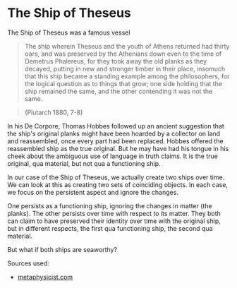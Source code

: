 # The Ship of Theseus

The Ship of Theseus was a famous vessel 

> The ship wherein Theseus and the youth of Athens returned had thirty oars, and was preserved by the Athenians down even to the time of Demetrus Phalereus, for they took away the old planks as they decayed, putting in new and stronger timber in their place, insomuch that this ship became a standing example among the philosophers, for the logical question as to things that grow; one side holding that the ship remained the same, and the other contending it was not the same. 

> (Plutarch 1880, 7-8) 

In his De Corpore, Thomas Hobbes followed up an ancient suggestion that the ship's original planks might have been hoarded by a collector on land and reassembled, once every part had been replaced. Hobbes offered the reassembled ship as the true original. But he may have had his tongue in his cheek about the ambiguous use of language in truth claims. It is the true original, qua material, but not qua a functioning ship. 

In our case of the Ship of Theseus, we actually create two ships over time. We can look at this as creating two sets of coinciding objects. In each case, we focus on the persistent aspect and ignore the changes.

One persists as a functioning ship, ignoring the changes in matter (the planks). The other persists over time with respect to its matter. They both can claim to have preserved their identity over time with the original ship, but in different respects, the first qua functioning ship, the second qua material.

But what if both ships are seaworthy?

Sources used:

- [metaphysicist.com](https://metaphysicist.com/puzzles/ship_theseus/)
